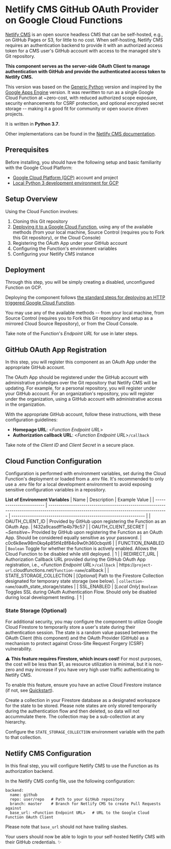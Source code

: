 # Netlify CMS GitHub OAuth Provider on Google Cloud Functions

[Netlify CMS](https://www.netlifycms.org/) is an open source headless CMS that can be self-hosted, e.g., on GitHub Pages or S3, for little to no cost. When self-hosting, Netlify CMS requires an authentication backend to provide it with an authorized access token for a CMS user's GitHub account with access to the managed site's Git repository.

**This component serves as the server-side OAuth Client to manage authentication with GitHub and provide the authenticated access token to Netlify CMS.**

This version was based on the [Generic Python](https://github.com/davidejones/netlify-cms-oauth-provider-python) version and inspired by the [Google Apps Engine](https://github.com/signal-noise/netlify-cms-oauth-provider-python-appengine) version. It was rewritten to run as a single Google Cloud Function at ~zero-cost, with reduced authorized scope exposure, security enhancements for CSRF protection, and optional encrypted secret storage -- making it a good fit for community or open source driven projects.

It is written in **Python 3.7**.

Other implementations can be found in the [Netlify CMS documentation](https://www.netlifycms.org/docs/authentication-backends/#external-oauth-clients).

## Prerequisites
Before installing, you should have the following setup and basic familiarity with the Google Cloud Platform:
* [Google Cloud Platform (GCP)](https://cloud.google.com/) account and project
* [Local Python 3 development environment for GCP](https://cloud.google.com/python/setup)

## **Setup Overview**
Using the Cloud Function involves:
1. Cloning this Git repository
2. [Deploying it to a Google Cloud Function](https://cloud.google.com/functions/docs/deploying/), using any of the available methods (from your local machine, Source Control (requires you to Fork this Git repository), or the Cloud Console)
3. Registering the OAuth App under your GitHub account
4. Configuring the Function's environment variables
5. Configuring your Netlify CMS instance

## Deployment
Through this step, you will be simply creating a disabled, unconfigured Function on GCP.

Deploying the component follows [the standard steps for deploying an HTTP triggered Google Cloud Function](https://cloud.google.com/functions/docs/deploying/).

You may use any of the available methods -- from your local machine, from Source Control (requires you to Fork this Git repository and setup as a mirrored Cloud Source Repository), or from the Cloud Console.

Take note of the Function's *Endpoint URL* for use in later steps.

## GitHub OAuth App Registration
In this step, you will register this component as an OAuth App under the appropriate GitHub account. 

The OAuth App should be registered under the GitHub account with administrative privledges over the Git repository that Netlify CMS will be updating. For example, for a personal repository, you will register under your GitHub account. For an organization's repository, you will register under the organization, using a GitHub account with administrative access in the organization.

With the appropriate GitHub account, follow these instructions, with these configuration guidelines:
* **Homepage URL**:  <*Function Endpoint URL*>
* **Authorization callback URL**:  <*Function Endpoint URL*>`/callback`

Take note of the *Client ID* and *Client Secret* in a secure place.

## Cloud Function Configuration

Configuration is performed with environment variables, set during the Cloud Function's deployment or loaded from a .env file. It's recommended to only use a .env file for a local development environment to avoid exposing sensitive configuration variables in a repository.

**List of Environment Variables**
| Name                     | Description                                                                                                                              | Example Value                                                     |
| ------------------------ | ---------------------------------------------------------------------------------------------------------------------------------------- | ----------------------------------------------------------------- |
| OAUTH_CLIENT_ID          | Provided by GitHub upon registering the Function as an OAuth App.                                                                        | f432a9casdff1e4b79c57                                             |
| OAUTH_CLIENT_SECRET      | ~*Sensitive*~ Provided by GitHub upon registering the Function as an OAuth App. Should be considered equally sensitive as your password. | c0c6k8ew98m0kq4p85tf4z8f84o9w0h360cbqst6                          |
| FUNCTION_ENABLED         | `Boolean` Toggle for whether the function is actively enabled. Allows the Cloud Function to be disabled while still deployed.            | 1                                                                 |
| REDIRECT_URL             | Authorization Callback URL provided during the GitHub OAuth App registration, i.e., <*Function Endpoint URL*>`/callback`                 | https://`project-url`.cloudfunctions.net/`function-name`/callback |
| STATE_STORAGE_COLLECTION | [*Optional*] Path to the Firestore Collection designated for temporary state storage (see below).                                        | `collection-name`/oauth_state_storage/states                      |
| SSL_ENABLED              | [*Local Only*] `Boolean` Toggles SSL during OAuth Authentication Flow. Should only be disabled during local development testing.         | 1                                                                 |

### State Storage (Optional)
For additional security, you may configure the component to utilize Google Cloud Firestore to temporarily store a user's state during their authentication session. The state is a random value passed between the OAuth Client (this component) and the OAuth Provider (GitHub) as a mechanism to protect against Cross-Site Request Forgery (CSRF) vulnerability.

⚠️ **This feature requires Firestore, which incurs cost!** For most purposes, the cost will be less than $1, as resource utilization is minimal, but it is non-zero and may increase if you have very high user traffic authenticating to Netlify CMS.

To enable this feature, ensure you have an active Cloud Firestore instance (if not, see [Quickstart](https://cloud.google.com/firestore/docs/quickstart-servers)).

Create a collection in your Firestore database as a designated workspace for the state to be stored. Please note states are only stored temporarily during the authentication flow and then deleted, so data will not accummulate there. The collection may be a sub-collection at any hierarchy.

Configure the `STATE_STORAGE_COLLECTION` environment variable with the path to that collection.

## Netlify CMS Configuration
In this final step, you will configure Netlify CMS to use the Function as its authorization backend.

In the Netlify CMS config file, use the following configuration:
```
backend:
  name: github
  repo: user/repo   # Path to your GitHub repository
  branch: master    # Branch for Netlify CMS to create Pull Requests against
  base_url: <Function Endpoint URL>   # URL to the Google Cloud Function OAuth Client
```
Please note that `base_url` should not have trailing slashes.

Your users should now be able to login to your self-hosted Netlify CMS with their GitHub credentials. ✨

